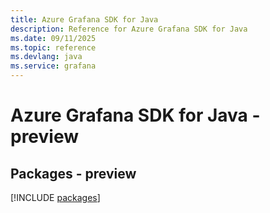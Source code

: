 ```yaml
---
title: Azure Grafana SDK for Java
description: Reference for Azure Grafana SDK for Java
ms.date: 09/11/2025
ms.topic: reference
ms.devlang: java
ms.service: grafana
---
```

# Azure Grafana SDK for Java - preview
## Packages - preview
[!INCLUDE [packages](grafana-index.md)]